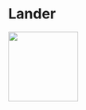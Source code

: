 # Lander

<img src="https://github.com/talhasch/lander/blob/master/artwork/lander.png?raw=true" width="140">

